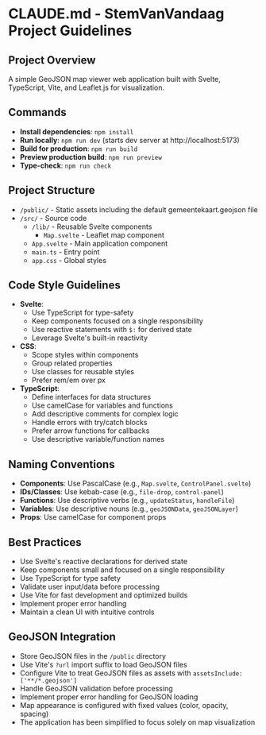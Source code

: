 # CLAUDE.md - StemVanVandaag Project Guidelines

## Project Overview
A simple GeoJSON map viewer web application built with Svelte, TypeScript, Vite, and Leaflet.js for visualization.

## Commands
- **Install dependencies**: `npm install`
- **Run locally**: `npm run dev` (starts dev server at http://localhost:5173)
- **Build for production**: `npm run build`
- **Preview production build**: `npm run preview`
- **Type-check**: `npm run check`

## Project Structure
- `/public/` - Static assets including the default gemeentekaart.geojson file
- `/src/` - Source code
  - `/lib/` - Reusable Svelte components
    - `Map.svelte` - Leaflet map component
  - `App.svelte` - Main application component
  - `main.ts` - Entry point
  - `app.css` - Global styles

## Code Style Guidelines
- **Svelte**: 
  - Use TypeScript for type-safety
  - Keep components focused on a single responsibility
  - Use reactive statements with `$:` for derived state
  - Leverage Svelte's built-in reactivity
- **CSS**: 
  - Scope styles within components
  - Group related properties
  - Use classes for reusable styles
  - Prefer rem/em over px
- **TypeScript**: 
  - Define interfaces for data structures
  - Use camelCase for variables and functions
  - Add descriptive comments for complex logic
  - Handle errors with try/catch blocks
  - Prefer arrow functions for callbacks
  - Use descriptive variable/function names

## Naming Conventions
- **Components**: Use PascalCase (e.g., `Map.svelte`, `ControlPanel.svelte`)
- **IDs/Classes**: Use kebab-case (e.g., `file-drop`, `control-panel`)
- **Functions**: Use descriptive verbs (e.g., `updateStatus`, `handleFile`)
- **Variables**: Use descriptive nouns (e.g., `geoJSONData`, `geoJSONLayer`)
- **Props**: Use camelCase for component props

## Best Practices
- Use Svelte's reactive declarations for derived state
- Keep components small and focused on a single responsibility
- Use TypeScript for type safety
- Validate user input/data before processing
- Use Vite for fast development and optimized builds
- Implement proper error handling
- Maintain a clean UI with intuitive controls

## GeoJSON Integration
- Store GeoJSON files in the `/public` directory
- Use Vite's `?url` import suffix to load GeoJSON files
- Configure Vite to treat GeoJSON files as assets with `assetsInclude: ['**/*.geojson']`
- Handle GeoJSON validation before processing
- Implement proper error handling for GeoJSON loading
- Map appearance is configured with fixed values (color, opacity, spacing)
- The application has been simplified to focus solely on map visualization